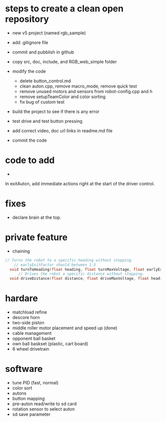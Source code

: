 # steps to create a clean open repository
- new v5 project (named rgb_sample)
- add .gitignore file
- commit and pubblish in github

- copy src, doc, include, and RGB_web_simple folder
- modify the code
    - delete button_control.md
    - clean auton.cpp, remove macro_mode, remove quick test
    - remove unused motors and sensors from robot-config.cpp and h
    - remove setupTeamColor and color sorting
    - fix bug of custom test

- build the project to see if there is any error
- test drive and test button pressing
- add correct video, doc url links in readme.md file

- commit the code


# code to add 
- 
In exitAuton, add immediate actions right at the start of the driver control.

# fixes
- declare brain at the top.

# private feature
- chaining    
```cpp
// Turns the robot to a specific heading without stopping.
    // earlyExitFactor should between 1-5
  void turnToHeading(float heading, float turnMaxVoltage, float earlyExitFactor);
      // Drives the robot a specific distance without stopping.
  void driveDistance(float distance, float driveMaxVoltage, float heading, float headingMaxVoltage,  float earlyExitFactor);
```
# hardare
- matchload refine
- descore horn
- two-side piston
- middle roller motor placement and speed up (done)
- cable management
- opponent ball basket
- own ball baskset (plastic, cart board)
- 6 wheel drivetrain 

# software
- tune PID (fast, normal)
- color sort
- autons
- button mapping
- pre-auton read/write to sd card
- rotation sensor to select auton
- sd save parameter

